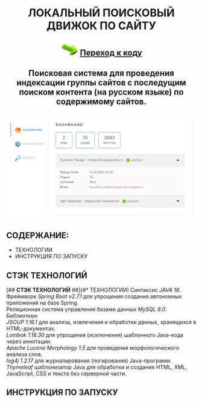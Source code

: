 <h1 align="center">ЛОКАЛЬНЫЙ ПОИСКОВЫЙ ДВИЖОК ПО САЙТУ</h1>
<h2 align="center"><img src="https://github.com/vadimsa3/searchengine/blob/master/src/main/resources/raw/target.gif" height="32"/>
<a href="https://github.com/vadimsa3/searchengine/tree/master/src/main/java/searchengine" target="_blank">Переход к коду</a></h2>
<h2 align="center">Поисковая система для проведения индексации группы сайтов с последущим поиском контента (на русском языке) по содержимому сайтов.</h2>

![Изображение](https://github.com/vadimsa3/searchengine/blob/master/src/main/resources/raw/demo.png "Внешний вид")

## **СОДЕРЖАНИЕ:** ##
* ТЕХНОЛОГИИ
* ИНСТРУКЦИЯ ПО ЗАПУСКУ
## **СТЭК ТЕХНОЛОГИЙ** ## 
[## **СТЭК ТЕХНОЛОГИЙ** ##](#* ТЕХНОЛОГИИ)
Синтаксис *JAVA 18*.  
Фреймворк *Spring Boot v2.7.1* для упрощения создания автономных приложений на базе Spring.  
Реляционная система управления базами данных *MySQL 8.0*.  
*Библиотеки:*   
*JSOUP 1.16.1* для анализа, извлечения и обработки данных, хранящихся в HTML-документах.  
*Lombok 1.18.30* для упрощения (исключения) шаблонного Java-кода через аннотации.               
*Apache Lucene Morphology 1.5* для проведения морфологического анализа слов.  
*log4j 1.2.17* для журналирования (логирования) Java-программ.  
*Thymeleaf* шаблонизатор Java для обработки и создания HTML, XML, JavaScript, CSS и текста без серверной части.  
## **ИНСТРУКЦИЯ ПО ЗАПУСКУ** ##
